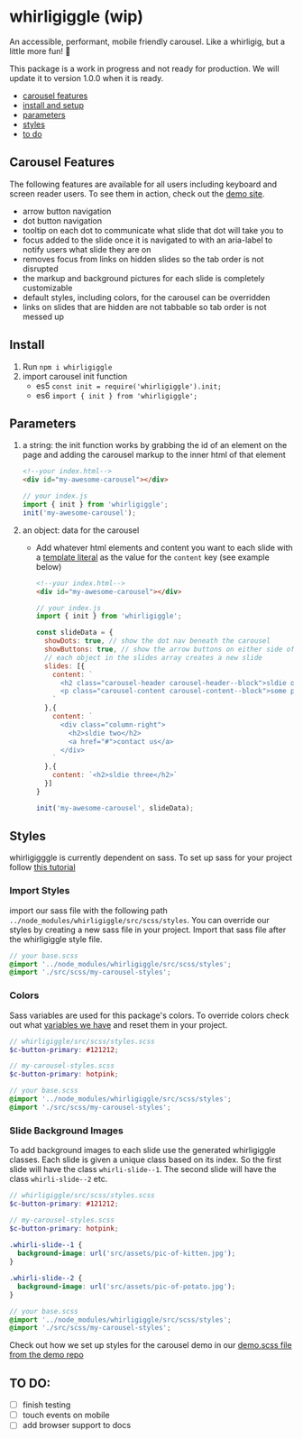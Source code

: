 # whirligiggle (wip)
An accessible, performant, mobile friendly carousel. Like a whirligig, but a little more fun! :rainbow:

This package is a work in progress and not ready for production. We will update it to version 1.0.0 when it is ready.

- [carousel features](#carousel-features)
- [install and setup](#install)
- [parameters](#parameters)
- [styles](#styles)
- [to do](#TO-DO)


## Carousel Features
The following features are available for all users including keyboard and screen reader users. To see them in action, check out the [demo site](https://whirligiggle-demo.netlify.app/).

- arrow button navigation
- dot button navigation 
- tooltip on each dot to communicate what slide that dot will take you to
- focus added to the slide once it is navigated to with an aria-label to notify users what slide they are on
- removes focus from links on hidden slides so the tab order is not disrupted
- the markup and background pictures for each slide is completely customizable
- default styles, including colors, for the carousel can be overridden
- links on slides that are hidden are not tabbable so tab order is not messed up


## Install
1. Run `npm i whirligiggle`
2. import carousel init function
    - es5 `const init = require('whirligiggle').init;`
    - es6 `import { init } from 'whirligiggle';`



## Parameters
1. a string: the init function works by grabbing the id of an element on the page and adding the carousel markup to the inner html of that element

    ```html
    <!--your index.html-->
    <div id="my-awesome-carousel"></div>
    ```
    ```js
    // your index.js
    import { init } from 'whirligiggle';
    init('my-awesome-carousel');
    ```

2. an object: data for the carousel
   - Add whatever html elements and content you want to each slide with a [template literal](https://developer.mozilla.org/en-US/docs/Web/JavaScript/Reference/Template_literals) as the value for the `content` key (see example below)

      ```html
      <!--your index.html-->
      <div id="my-awesome-carousel"></div>
      ```
      ```js
      // your index.js
      import { init } from 'whirligiggle';

      const slideData = {
        showDots: true, // show the dot nav beneath the carousel
        showButtons: true, // show the arrow buttons on either side of the carousel
        // each object in the slides array creates a new slide
        slides: [{ 
          content: `
            <h2 class="carousel-header carousel-header--block">sldie one</h2>
            <p class="carousel-content carousel-content--block">some paragraph text for the demo</p>
          `
        },{
          content: `
            <div class="column-right">
              <h2>sldie two</h2>
              <a href="#">contact us</a>
            </div>
          `
        },{
          content: `<h2>sldie three</h2>`
        }]
      }

      init('my-awesome-carousel', slideData);
      ```


## Styles
whirligigggle is currently dependent on sass. To set up sass for your project follow [this tutorial](https://dev.to/chrissiemhrk/how-to-setup-sass-in-your-project-2bo1)

### Import Styles
import our sass file with the following path `../node_modules/whirligiggle/src/scss/styles`. You can override our styles by creating a new sass file in your project. Import that sass file after the whirligiggle style file.
  ```scss
  // your base.scss
  @import '../node_modules/whirligiggle/src/scss/styles';
  @import './src/scss/my-carousel-styles';
  ```

### Colors
Sass variables are used for this package's colors. To override colors check out what [variables we have](https://github.com/corinneling/whirligig/blob/master/src/scss/_variables.scss) and reset them in your project.
  ```scss
  // whirligiggle/src/scss/styles.scss
  $c-button-primary: #121212;

  // my-carousel-styles.scss
  $c-button-primary: hotpink;
  ```
  ```scss
  // your base.scss
  @import '../node_modules/whirligiggle/src/scss/styles';
  @import './src/scss/my-carousel-styles';
  ```

### Slide Background Images
To add background images to each slide use the generated whirligiggle classes. Each slide is given a unique class based on its index. So the first slide will have the class `whirli-slide--1`. The second slide will have the class `whirli-slide--2` etc.
  ```scss
  // whirligiggle/src/scss/styles.scss
  $c-button-primary: #121212;

  // my-carousel-styles.scss
  $c-button-primary: hotpink;
    
  .whirli-slide--1 {
    background-image: url('src/assets/pic-of-kitten.jpg');
  }

  .whirli-slide--2 {
    background-image: url('src/assets/pic-of-potato.jpg');
  }
  ```
  ```scss
  // your base.scss
  @import '../node_modules/whirligiggle/src/scss/styles';
  @import './src/scss/my-carousel-styles';
  ```

Check out how we set up styles for the carousel demo in our [demo.scss file from the demo repo](https://github.com/corinneling/whirligiggle-demo/blob/main/src/demo.scss)


## TO DO: 
- [ ] finish testing
- [ ] touch events on mobile
- [ ] add browser support to docs
